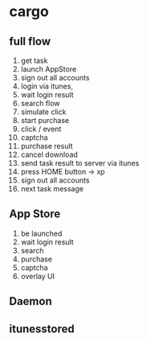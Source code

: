 # cargo

## full flow
1. get task
2. launch AppStore
3. sign out all accounts
4. login via itunes, 
5. wait login result
6. search flow
7. simulate click
8. start purchase
9. click / event
10. captcha
11. purchase result
12. cancel download
13. send task result to server via itunes
14. press HOME button -> xp
15. sign out all accounts
16. next task message



## App Store
1. be launched
2. wait login result
3. search
4. purchase
5. captcha
6. overlay UI

## Daemon


## itunesstored

